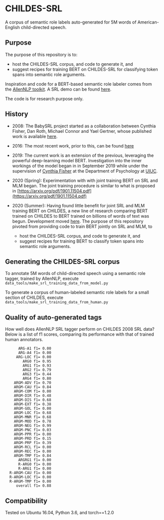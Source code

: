 # CHILDES-SRL

A corpus of semantic role labels auto-generated for 5M words of American-English child-directed speech.

## Purpose

The purpose of this repository is to:
  - host the CHILDES-SRL corpus, and code to generate it, and
  - suggest recipes for training BERT on CHILDES-SRL for classifying token spans into semantic role arguments.

Inspiration and code for a BERT-based semantic role labeler comes from the [AllenNLP toolkit](https://demo.allennlp.org).
A SRL demo can be found [here](https://demo.allennlp.org/semantic-role-labeling). 

The code is for research purpose only. 

## History

- 2008: The BabySRL project started as a collaboration between Cynthia Fisher, Dan Roth, Michael Connor and Yael Gertner, 
whose published work is available [here](https://www.aclweb.org/anthology/W08-2111/).

- 2016: The most recent work, prior to this, can be found [here](https://gitlab-beta.engr.illinois.edu/babysrl-group/babysrl)

- 2019: The current work is an extension of the previous, leveraging the powerful deep-learning model BERT. Investigation into the inner workings of the model began in in September 2019 while under the supervision of [Cynthia Fisher](https://psychology.illinois.edu/directory/profile/clfishe)
at the Department of Psychology at [UIUC](https://psychology.illinois.edu/). 

- 2020 (Spring): Experimentation with with joint training BERT on SRL and MLM began. The joint training procedure is similar to what is proposed in [https://arxiv.org/pdf/1901.11504.pdf](https://arxiv.org/pdf/1901.11504.pdf)

- 2020 (Summer): Having found little benefit for joint SRL and MLM training BERT on CHILDES,
 a new line of research comparing BERT trained on CHILDES to BERT trained on billions of words of text was begun. 
 Development moved [here](https://github.com/phueb/BabyBERT/). 
 The purpose of this repository pivoted from providing code to train BERT jointly on SRL and MLM, to 
  - host the CHILDES-SRL corpus, and code to generate it, and
  - suggest recipes for training BERT to classify token spans into semantic role arguments.
  
  
## Generating the CHILDES-SRL corpus

To annotate 5M words of child-directed speech using a semantic role tagger, trained by AllenNLP,
execute `data_tools/make_srl_training_data_from_model.py`

To generate a corpus of human-labeled semantic role labels for a small section of CHILDES, 
execute `data_tools/make_srl_training_data_from_human.py`


## Quality of auto-generated tags

How well does AllenNLP SRL tagger perform on CHILDES 2008 SRL data?
Below is a list of f1 scores, comparing its performance with that of trained human annotators.

          ARG-A1 f1= 0.00
          ARG-A4 f1= 0.00
         ARG-LOC f1= 0.00
            ARG0 f1= 0.95
            ARG1 f1= 0.93
            ARG2 f1= 0.79
            ARG3 f1= 0.44
            ARG4 f1= 0.80
        ARGM-ADV f1= 0.70
        ARGM-CAU f1= 0.84
        ARGM-COM f1= 0.00
        ARGM-DIR f1= 0.48
        ARGM-DIS f1= 0.68
        ARGM-EXT f1= 0.38
        ARGM-GOL f1= 0.00
        ARGM-LOC f1= 0.68
        ARGM-MNR f1= 0.68
        ARGM-MOD f1= 0.78
        ARGM-NEG f1= 0.99
        ARGM-PNC f1= 0.03
        ARGM-PPR f1= 0.00
        ARGM-PRD f1= 0.15
        ARGM-PRP f1= 0.39
        ARGM-RCL f1= 0.00
        ARGM-REC f1= 0.00
        ARGM-TMP f1= 0.84
          ARGRG1 f1= 0.00
          R-ARG0 f1= 0.00
          R-ARG1 f1= 0.00
      R-ARGM-CAU f1= 0.00
      R-ARGM-LOC f1= 0.00
      R-ARGM-TMP f1= 0.00
         overall f1= 0.88

## Compatibility

Tested on Ubuntu 16.04, Python 3.6, and torch==1.2.0
